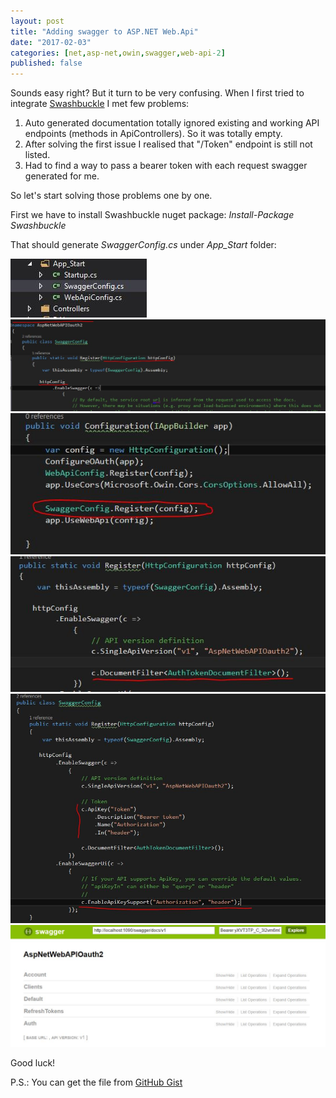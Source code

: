 ```yaml
---
layout: post
title: "Adding swagger to ASP.NET Web.Api"
date: "2017-02-03"
categories: [net,asp-net,owin,swagger,web-api-2]
published: false
---
```

Sounds easy right? But it turn to be very confusing. When I first tried to integrate [Swashbuckle](https://github.com/domaindrivendev/Swashbuckle) I met few problems:

1. Auto generated documentation totally ignored existing and working API endpoints (methods in ApiControllers). So it was totally empty.
2. After solving the first issue I realised that "/Token" endpoint is still not listed.
3. Had to find a way to pass a bearer token with each request swagger generated for me.

So let's start solving those problems one by one.

First we have to install Swashbuckle nuget package: _Install-Package Swashbuckle_

That should generate _SwaggerConfig.cs_ under _App\_Start_ folder:

  

![swashbuckle swagger](/images/2017-02-03-adding-swagger-to-asp-net-web-api/1.jpg)![swashbuckle swagger](/images/2017-02-03-adding-swagger-to-asp-net-web-api/2.jpg)![swashbuckle swagger](/images/2017-02-03-adding-swagger-to-asp-net-web-api/3.jpg)![](/images/2017-02-03-adding-swagger-to-asp-net-web-api/4.jpg)![](/images/2017-02-03-adding-swagger-to-asp-net-web-api/5.jpg)![](/images/2017-02-03-adding-swagger-to-asp-net-web-api/6.jpg)

  
Good luck!  
  
P.S.: You can get the file from [GitHub Gist](https://gist.github.com/yuv4ik/8e41b47d3ad3d54827cac0808cf19e98)
